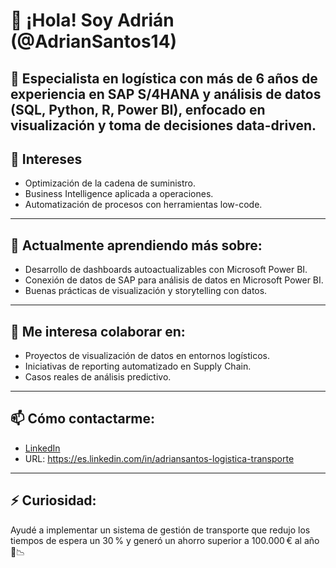 # 👋 ¡Hola! Soy Adrián (@AdrianSantos14)

🎯 Especialista en logística con más de 6 años de experiencia en SAP S/4HANA y análisis de datos (SQL, Python, R, Power BI), enfocado en visualización y toma de decisiones data-driven.
---
## 👀 Intereses
- Optimización de la cadena de suministro.
- Business Intelligence aplicada a operaciones.
- Automatización de procesos con herramientas low-code.
---
## 🌱 Actualmente aprendiendo más sobre:
- Desarrollo de dashboards autoactualizables con Microsoft Power BI.
- Conexión de datos de SAP para análisis de datos en Microsoft Power BI.  
- Buenas prácticas de visualización y storytelling con datos.
---
## 💬 Me interesa colaborar en:
- Proyectos de visualización de datos en entornos logísticos.  
- Iniciativas de reporting automatizado en Supply Chain.  
- Casos reales de análisis predictivo.  
---
## 📫 Cómo contactarme:
- [LinkedIn](https://es.linkedin.com/in/adriansantos-logistica-transporte)
- URL: https://es.linkedin.com/in/adriansantos-logistica-transporte
---
## ⚡ Curiosidad:
Ayudé a implementar un sistema de gestión de transporte que redujo los tiempos de espera un 30 % y generó un ahorro superior a 100.000 € al año 🚛📉

<!---
AdrianSantos14/AdrianSantos14 is a ✨ special ✨ repository because its `README.md` (this file) appears on your GitHub profile.
You can click the Preview link to take a look at your changes.
--->
